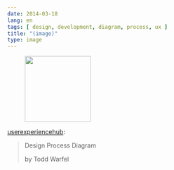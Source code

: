 ```yaml
---
date: 2014-03-18
lang: en
tags: [ design, development, diagram, process, ux ]
title: "(image)"
type: image
---
```


<figure>
<a
href="https://hugo.ferreira.cc/userexperiencehub-design-process-diagram-by/attachment/157/"
rel="attachment"><img
src="/wp-content/uploads/2014/03/tumblr_n2b7tvZoXZ1qdjflwo1_1280-150x150.jpg"
width="150" height="150" /></a></figure>

[userexperiencehub](http://ux-hub.com/post/79340293498/design-process-diagram-by-todd-warfel):

> Design Process Diagram
>
> by Todd Warfel

